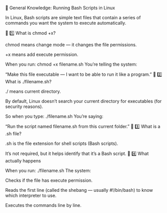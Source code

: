 🧠 General Knowledge: Running Bash Scripts in Linux

In Linux, Bash scripts are simple text files that contain a series of commands you want the system to execute automatically.

🧩 1️⃣ What is chmod +x?

chmod means change mode — it changes the file permissions.

+x means add execute permission.

When you run:
chmod +x filename.sh
You’re telling the system:

“Make this file executable — I want to be able to run it like a program.”
🧩 2️⃣ What is ./filename.sh?

./ means current directory.

By default, Linux doesn’t search your current directory for executables (for security reasons).

So when you type:
./filename.sh
You’re saying:

“Run the script named filename.sh from this current folder.”
🧩 3️⃣ What is a .sh file?

.sh is the file extension for shell scripts (Bash scripts).

It’s not required, but it helps identify that it’s a Bash script.
🧩 4️⃣ What actually happens

When you run:
./filename.sh
The system:

Checks if the file has execute permission.

Reads the first line (called the shebang — usually #!/bin/bash) to know which interpreter to use.

Executes the commands line by line.
